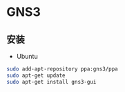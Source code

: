 # GNS3

## 安装

* Ubuntu

```bash
sudo add-apt-repository ppa:gns3/ppa
sudo apt-get update
sudo apt-get install gns3-gui
```